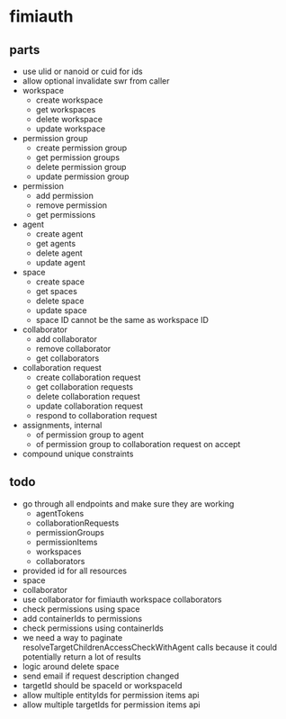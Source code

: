 # fimiauth

## parts

- use ulid or nanoid or cuid for ids
- allow optional invalidate swr from caller
- workspace
  - create workspace
  - get workspaces
  - delete workspace
  - update workspace
- permission group
  - create permission group
  - get permission groups
  - delete permission group
  - update permission group
- permission
  - add permission
  - remove permission
  - get permissions
- agent
  - create agent
  - get agents
  - delete agent
  - update agent
- space
  - create space
  - get spaces
  - delete space
  - update space
  - space ID cannot be the same as workspace ID
- collaborator
  - add collaborator
  - remove collaborator
  - get collaborators
- collaboration request
  - create collaboration request
  - get collaboration requests
  - delete collaboration request
  - update collaboration request
  - respond to collaboration request
- assignments, internal
  - of permission group to agent
  - of permission group to collaboration request on accept
- compound unique constraints

## todo

- go through all endpoints and make sure they are working
  - agentTokens
  - collaborationRequests
  - permissionGroups
  - permissionItems
  - workspaces
  - collaborators
- provided id for all resources
- space
- collaborator
- use collaborator for fimiauth workspace collaborators
- check permissions using space
- add containerIds to permissions
- check permissions using containerIds
- we need a way to paginate resolveTargetChildrenAccessCheckWithAgent calls because it could potentially return a lot of results
- logic around delete space
- send email if request description changed
- targetId should be spaceId or workspaceId
- allow multiple entityIds for permission items api
- allow multiple targetIds for permission items api
